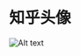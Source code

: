 # 知乎头像
![Alt text](https://github.com/han7351/zhihutouxiang/blob/master/picture/QQ%E5%9B%BE%E7%89%8720171202192404.png?raw=true)
